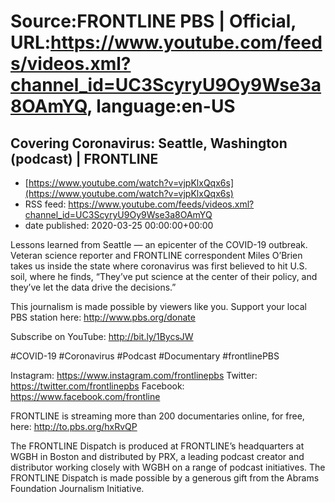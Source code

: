 # Source:FRONTLINE PBS | Official, URL:https://www.youtube.com/feeds/videos.xml?channel_id=UC3ScyryU9Oy9Wse3a8OAmYQ, language:en-US

## Covering Coronavirus: Seattle, Washington (podcast) | FRONTLINE
 - [https://www.youtube.com/watch?v=vjpKlxQqx6s](https://www.youtube.com/watch?v=vjpKlxQqx6s)
 - RSS feed: https://www.youtube.com/feeds/videos.xml?channel_id=UC3ScyryU9Oy9Wse3a8OAmYQ
 - date published: 2020-03-25 00:00:00+00:00

Lessons learned from Seattle — an epicenter of the COVID-19 outbreak. Veteran science reporter and FRONTLINE correspondent Miles O’Brien takes us inside the state where coronavirus was first believed to hit U.S. soil, where he finds, “They’ve put science at the center of their policy, and they’ve let the data drive the decisions.”

This journalism is made possible by viewers like you. Support your local PBS station here: http://www.pbs.org/donate

Subscribe on YouTube: http://bit.ly/1BycsJW

#COVID-19 #Coronavirus #Podcast #Documentary #frontlinePBS

Instagram: https://www.instagram.com/frontlinepbs
Twitter: https://twitter.com/frontlinepbs
Facebook: https://www.facebook.com/frontline

FRONTLINE is streaming more than 200 documentaries online, for free, here: http://to.pbs.org/hxRvQP 

The FRONTLINE Dispatch is produced at FRONTLINE’s headquarters at WGBH in Boston and distributed by PRX, a leading podcast creator and distributor working closely with WGBH on a range of podcast initiatives. The FRONTLINE Dispatch is made possible by a generous gift from the Abrams Foundation Journalism Initiative.

